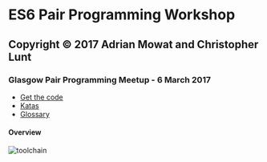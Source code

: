# ES6 Pair Programming Workshop

## Copyright &copy; 2017 Adrian Mowat and Christopher Lunt

### Glasgow Pair Programming Meetup - 6 March 2017

* [Get the code](https://github.com/kirisu/glasgow-pair-programming-workshop)
* [Katas](/glasgow-pair-programming-workshop/katas.html)
* [Glossary](/glasgow-pair-programming-workshop/glossary.html)

#### Overview

![toolchain](/glasgow-pair-programming-workshop/img/toolchain.svg)
